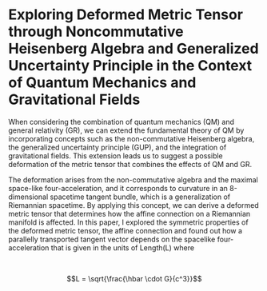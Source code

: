 # Exploring Deformed Metric Tensor through Noncommutative Heisenberg Algebra and Generalized Uncertainty Principle in the Context of Quantum Mechanics and Gravitational Fields #



When considering the combination of quantum mechanics (QM) and general relativity (GR), 
we can extend the fundamental theory of QM by incorporating concepts such as the non-commutative 
Heisenberg algebra, the generalized uncertainty principle (GUP), and the integration of gravitational fields. 
This extension leads us to suggest a possible deformation of the metric tensor that combines the effects of QM and GR.

The deformation arises from the non-commutative algebra and the maximal space-like four-acceleration, and 
it corresponds to curvature in an 8-dimensional spacetime tangent bundle, which is a generalization of 
Riemannian spacetime. By applying this concept, we can derive a deformed metric tensor that determines how the affine connection on a Riemannian manifold is affected.
In this paper, I explored the symmetric properties of the deformed metric tensor, 
the affine connection and found out how a parallelly transported tangent vector depends on the spacelike 
four-acceleration that is given in the units of Length(L)
where 


<br>



$$L = \sqrt{\frac{\hbar \cdot G}{c^3}}$$
